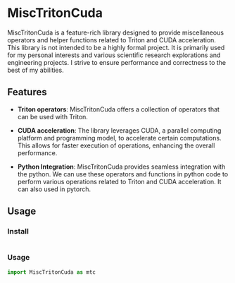 # MiscTritonCuda

MiscTritonCuda is a feature-rich library designed to provide miscellaneous operators and helper functions related to Triton and CUDA acceleration. This library is not intended to be a highly formal project. It is primarily used for my personal interests and various scientific research explorations and engineering projects. I strive to ensure performance and correctness to the best of my abilities.

## Features

- **Triton operators**: MiscTritonCuda offers a collection of operators that can be used with Triton.

- **CUDA acceleration**: The library leverages CUDA, a parallel computing platform and programming model, to accelerate certain computations. This allows for faster execution of operations, enhancing the overall performance.

- **Python Integration**: MiscTritonCuda provides seamless integration with the python. We can use these operators and functions in python code to perform various operations related to Triton and CUDA acceleration. It can also used in pytorch.

## Usage

### Install

```

```


### Usage

```python
import MiscTritonCuda as mtc

```